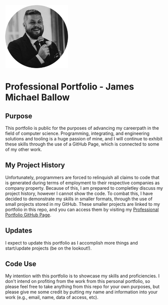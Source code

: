 <img src="./img/jmb_2020-circle.png" width=200>

# Professional Portfolio - James Michael Ballow
## Purpose
This portfolio is public for the purposes of advancing my careerpath in the field of computer science. Programming, integrating, and engineering solutions and tooling is a huge passion of mine, and I will continue to exhibit these skills through the use of a GitHub Page, which is connected to some of my other work.

## My Project History
Unfortunately, programmers are forced to relinquish all claims to code that is generated during terms of employment to their respective companies as company property. Because of this, I am prepared to completley discuss my project history, however I cannot show the code. To combat this, I have decided to demonstrate my skills in smaller formats, through the use of small projects stored in my GitHub. These smaller projects are linked to my portfolio in this repo, and you can access them by visiting my [Professional Portfolio GitHub Page](https://jamesmichaelballowprojects.github.io/professional_profile/).

## Updates
I expect to update this portfolio as I accomplish more things and start/update projects (be on the lookout!).

## Code Use
My intention with this portfolio is to showcase my skills and proficiencies. I don't intend on profiting from the work from this personal portfolio, so please feel free to take anything from this repo for your own purposes, but please give me some credit by putting my name and information into your work (e.g., email, name, data of access, etc).
